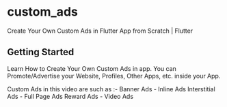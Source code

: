 # custom_ads

Create Your Own Custom Ads in Flutter App from Scratch | Flutter

## Getting Started

Learn How to Create Your Own Custom Ads in app. 
You can Promote/Advertise your Website, Profiles, Other Apps, etc. inside your App.

Custom Ads in this video are such as :-
Banner Ads - Inline Ads
Interstitial Ads - Full Page Ads
Reward Ads - Video Ads
